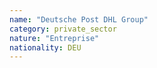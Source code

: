 ```yaml
---
name: "Deutsche Post DHL Group"
category: private_sector
nature: "Entreprise"
nationality: DEU
---
```

    